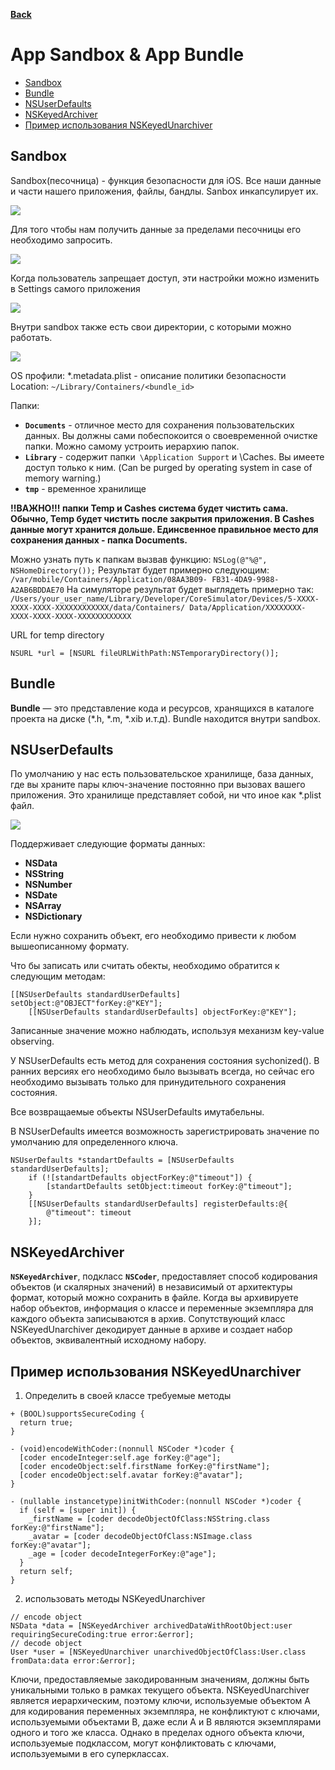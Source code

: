 
 **[Back](https://orientcue.github.io/ios/ "Table of Content")**
 
# App Sandbox & App Bundle

<!-- TOC -->
- [Sandbox](#sandbox)
- [Bundle](#bundle)
- [NSUserDefaults](#nsuserdefaults)
- [NSKeyedArchiver](#nskeyedarchiver)
- [Пример использования NSKeyedUnarchiver](#пример-использования-nskeyedunarchiver)
<!-- /TOC -->

##  Sandbox

Sandbox(песочница) - функция безопасности для iOS. Все наши данные и части нашего приложения, файлы, бандлы. Sanbox инкапсулирует их. 

<img src="https://github.com/OrientCue/ios/blob/master/_resources/dcd3da3d8b584d14aeae9fad3661e9e9.png?raw=true">

Для того чтобы нам получить данные за пределами песочницы его необходимо запросить. 

<img src="https://github.com/OrientCue/ios/blob/master/_resources/1858bd01213246039b5b03e0d5a659d4.png?raw=true">

Когда пользователь запрещает доступ, эти настройки можно изменить в Settings самого приложения 

<img src="https://github.com/OrientCue/ios/blob/master/_resources/d50ebea4056646409f8f09fa26967c25.png?raw=true">

Внутри sandbox также есть свои директории, с которыми можно работать. 

<img src="https://github.com/OrientCue/ios/blob/master/_resources/9efbce87465644b0a3eb075273648576.png?raw=true">

OS профили:
*.metadata.plist - описание политики безопасности
Location: `~/Library/Containers/<bundle_id>`

Папки:
- **`Documents`** - отличное место для сохранения пользовательских данных. Вы должны сами побеспокоится о своевременной очистке папки. Можно самому устроить иерархию папок. 
- **`Library`** - содержит папки` \Application Support` и \Caches. Вы имеете доступ только к ним. 
(Can be purged by operating system in case of memory warning.)
- **`tmp`** - временное хранилище

**!!ВАЖНО!!! папки Temp и Cashes система будет чистить сама. Обычно, Temp будет чистить после закрытия приложения. В Cashes данные могут хранится дольше. Единсвенное правильное место для сохранения данных - папка Documents.** 

Можно узнать путь к папкам вызвав функцию: 
`NSLog(@"%@", NSHomeDirectory());`
Результат будет примерно следующим: 
`/var/mobile/Containers/Application/08AA3B09- FB31-4DA9-9988-A2AB6BDDAE70`
 На симуляторе результат будет выглядеть примерно так:
`/Users/your_user_name/Library/Developer/CoreSimulator/Devices/5-XXXX-XXXX-XXXX-XXXXXXXXXXXX/data/Containers/ Data/Application/XXXXXXXX-XXXX-XXXX-XXXX-XXXXXXXXXXXX`


URL for temp directory

```objc
NSURL *url = [NSURL fileURLWithPath:NSTemporaryDirectory()];
```
## Bundle
**Bundle** — это представление кода и ресурсов, хранящихся в каталоге проекта на диске (*.h, *.m, *.xib и.т.д). Bundle находится внутри sandbox.  



## NSUserDefaults
По умолчанию у нас есть пользовательское хранилище, база данных, где вы храните пары ключ-значение постоянно при вызовах вашего приложения. Это хранилище представляет собой, ни что иное как *.plist файл. 

<img src="https://github.com/OrientCue/ios/blob/master/_resources/0e0ca22570824ffeb3f3daf15bb4a28b.png?raw=true">


Поддерживает следующие форматы данных:
- **NSData**
- **NSString**
- **NSNumber**
- **NSDate**
- **NSArray**
- **NSDictionary**

Если нужно сохранить объект, его необходимо привести к любом вышеописанному формату. 

Что бы записать или считать обекты, необходимо обратится к следующим методам:

```objc
[[NSUserDefaults standardUserDefaults] setObject:@"OBJECT"forKey:@"KEY"];
    [[NSUserDefaults standardUserDefaults] objectForKey:@"KEY"];
```
Записанные значение можно наблюдать, используя механизм key-value observing. 

У NSUserDefaults есть метод для сохранения состояния sychonized(). В ранних версиях его необходимо было вызывать всегда, но сейчас его необходимо вызывать только для принудительного сохранения состояния. 

Все возвращаемые объекты NSUserDefaults имутабельны. 

В NSUserDefaults имеется возможность зарегистрировать значение по умолчанию для определенного ключа. 

```objc
NSUserDefaults *standartDefaults = [NSUserDefaults standardUserDefaults];
    if (![standartDefaults objectForKey:@"timeout"]) {
        [standartDefaults setObject:timeout forKey:@"timeout"];
    }
    [[NSUserDefaults standardUserDefaults] registerDefaults:@{
        @"timeout": timeout
    }];
```

## NSKeyedArchiver

**`NSKeyedArchiver`**, подкласс **`NSCoder`**, предоставляет способ кодирования объектов (и скалярных значений) в независимый от архитектуры формат, который можно сохранить в файле. Когда вы архивируете набор объектов, информация о классе и переменные экземпляра для каждого объекта записываются в архив.
Сопутствующий класс NSKeyedUnarchiver декодирует данные в архиве и создает набор объектов, эквивалентный исходному набору.

## Пример использования NSKeyedUnarchiver
1)	Определить в своей классе требуемые методы <NSSecureCoding>

```objc
+ (BOOL)supportsSecureCoding {
  return true;
}

- (void)encodeWithCoder:(nonnull NSCoder *)coder {
  [coder encodeInteger:self.age forKey:@"age"];
  [coder encodeObject:self.firstName forKey:@"firstName"];
  [coder encodeObject:self.avatar forKey:@"avatar"];
}

- (nullable instancetype)initWithCoder:(nonnull NSCoder *)coder {
  if (self = [super init]) {
    _firstName = [coder decodeObjectOfClass:NSString.class forKey:@"firstName"];
    _avatar = [coder decodeObjectOfClass:NSImage.class forKey:@"avatar"];
    _age = [coder decodeIntegerForKey:@"age"];
  }
  return self;
}
```

2)	использовать методы NSKeyedUnarchiver

```objc
// encode object
NSData *data = [NSKeyedArchiver archivedDataWithRootObject:user requiringSecureCoding:true error:&error];
// decode object
User *user = [NSKeyedUnarchiver unarchivedObjectOfClass:User.class fromData:data error:&error];
```

Ключи, предоставляемые закодированным значениям, должны быть уникальными только в рамках текущего объекта.
NSKeyedUnarchiver является иерархическим, поэтому ключи, используемые объектом A для кодирования переменных экземпляра, не конфликтуют с ключами, используемыми объектами B, даже если A и B являются экземплярами одного и того же класса.
Однако в пределах одного объекта ключи, используемые подклассом, могут конфликтовать с ключами, используемыми в его суперклассах.




